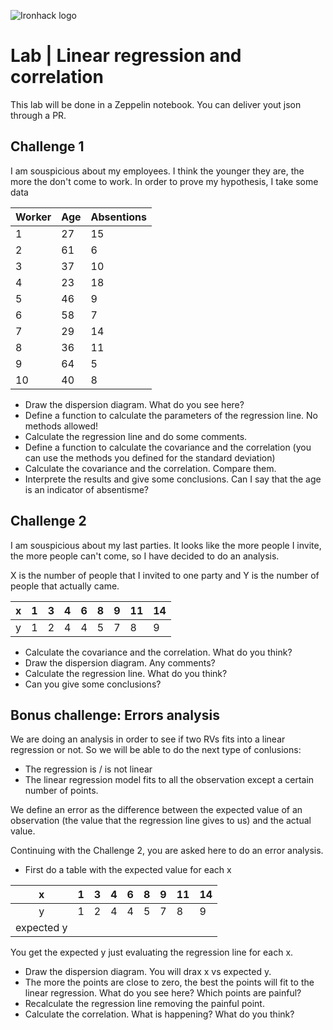 ![Ironhack logo](https://i.imgur.com/1QgrNNw.png)

# Lab | Linear regression and correlation
This lab will be done in a Zeppelin notebook. You can deliver yout json through a PR.

## Challenge 1
I am souspicious about my employees. I think the younger they are, the more the don't come to work. In order to prove my hypothesis, I take some data

| Worker | Age | Absentions |
|--------|-----|------------|
| 1      | 27  | 15         |
| 2      | 61  | 6          |
| 3      | 37  | 10         |
| 4      | 23  | 18         |
| 5      | 46  |  9         |
| 6      | 58  |  7         |
| 7      | 29  | 14         |
| 8      | 36  | 11         |
| 9      | 64  |  5         |
| 10     | 40  |  8         |

* Draw the dispersion diagram. What do you see here?
* Define a function to calculate the parameters of the regression line. No methods allowed!
* Calculate the regression line and do some comments.
* Define a function to calculate the covariance and the correlation (you can use the methods you defined for the standard deviation)
* Calculate the covariance and the correlation. Compare them.
* Interprete the results and give some conclusions. Can I say that the age is an indicator of absentisme?

## Challenge 2

I am souspicious about my last parties. It looks like the more people I invite, the more people can't come, so I have decided to do an analysis. 

X is the number of people that I invited to one party and Y is the number of people that actually came.

| x | 1 | 3 | 4 | 6 | 8 | 9 | 11 | 14 |
|---|---|---|---|---|---|---|----|----|
| y | 1 | 2 | 4 | 4 | 5 | 7 | 8  | 9  |

* Calculate the covariance and the correlation. What do you think?
* Draw the dispersion diagram. Any comments?
* Calculate the regression line. What do you think?
* Can you give some conclusions?

## Bonus challenge: Errors analysis

We are doing an analysis in order to see if two RVs fits into a linear regression or not. So we will be able to do the next type of conlusions:
* The regression is / is not linear
* The linear regression model fits to all the observation except a certain number of points.

We define an error as the difference between the expected value of an observation (the value that the regression line gives to us) and the actual value. 

Continuing with the Challenge 2, you are asked here to do an error analysis.
* First do a table with the expected value for each x

|      x     | 1 | 3 | 4 | 6 | 8 | 9 | 11 | 14 |
|:----------:|---|---|---|---|---|---|----|----|
|      y     | 1 | 2 | 4 | 4 | 5 | 7 | 8  | 9  |
| expected y |   |   |   |   |   |   |    |    |

You get the expected y just evaluating the regression line for each x.

* Draw the dispersion diagram. You will drax x vs expected y.
* The more the points are close to zero, the best the points will fit to the linear regression. What do you see here? Which points are painful?
* Recalculate the regression line removing the painful point. 
* Calculate the correlation. What is happening? What do you think?


